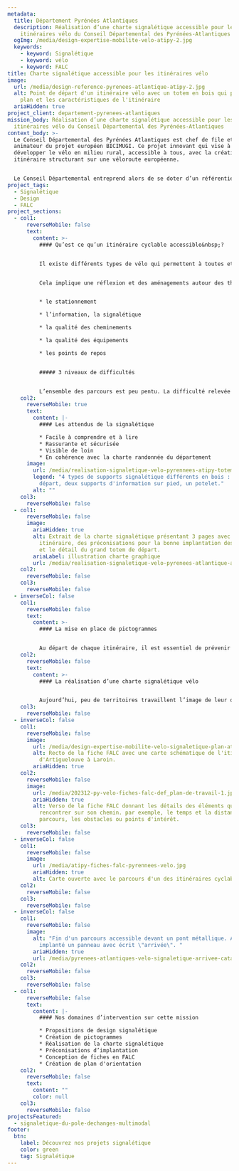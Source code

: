 ```yaml
---
metadata:
  title: Département Pyrénées Atlantiques
  description: Réalisation d’une charte signalétique accessible pour les
    itinéraires vélo du Conseil Départemental des Pyrénées-Atlantiques
  ogImg: /media/design-expertise-mobilite-velo-atipy-2.jpg
  keywords:
    - keyword: Signalétique
    - keyword: vélo
    - keyword: FALC
title: Charte signalétique accessible pour les itinéraires vélo
image:
  url: /media/design-reference-pyrenees-atlantique-atipy-2.jpg
  alt: Point de départ d'un itinéraire vélo avec un totem en bois qui présente le
    plan et les caractéristiques de l'itinéraire
  ariaHidden: true
project_client: departement-pyrenees-atlantiques
mission_body: Réalisation d’une charte signalétique accessible pour les
  itinéraires vélo du Conseil Départemental des Pyrénées-Atlantiques
context_body: >-
  Le Conseil Départemental des Pyrénées Atlantiques est chef de file et
  animateur du projet européen BICIMUGI. Ce projet innovant qui vise à
  développer le vélo en milieu rural, accessible à tous, avec la création d’un
  itinéraire structurant sur une véloroute européenne.


  Le Conseil Départemental entreprend alors de se doter d’un référentiel lié à l’accessibilité des personnes à mobilité réduite à vélo avec la mise à jour du volet «&nbsp;itinéraires de promenades et de randonnées&nbsp;» du label «&nbsp;tourisme et handicap&nbsp;».
project_tags:
  - Signalétique
  - Design
  - FALC
project_sections:
  - col1:
      reverseMobile: false
      text:
        content: >-
          #### Qu’est ce qu’un itinéraire cyclable accessible&nbsp;?


          Il existe différents types de vélo qui permettent à toutes et tous de pratiquer cette activité&nbsp;: le vélo mono-pousseur, le tandem, le tandem de front, le VAE, le vélo couché, le vélo à bras, le tricycle…


          Cela implique une réflexion et des aménagements autour des thématiques suivantes&nbsp;:


          * l﻿e stationnement

          * l’information, la signalétique

          * la qualité des cheminements

          * la qualité des équipements

          * les points de repos


          ##### 3 niveaux de difficultés


          L’ensemble des parcours est peu pentu. La difficulté relevée est donc essentiellement due à la longueur du parcours. Ainsi, 3 types d’itinéraires sont possibles&nbsp;: courts, moyens ou longs. Chacun est symbolisé par des pictogrammes vélo allant de 1 à 3.
    col2:
      reverseMobile: true
      text:
        content: |-
          #### Les attendus de la signalétique

          * F﻿acile à comprendre et à lire
          * Rassurante et sécurisée
          * Visible de loin
          * En cohérence avec la charte randonnée du département
      image:
        url: /media/realisation-signaletique-velo-pyrennees-atipy-totem.jpg
        legend: "4 types de supports signalétique différents en bois : un grand totem de
          départ, deux supports d'information sur pied, un potelet."
        alt: ""
    col3:
      reverseMobile: false
  - col1:
      reverseMobile: false
      image:
        ariaHidden: true
        alt: Extrait de la charte signalétique présentant 3 pages avec une carte d'un
          itinéraire, des préconisations pour la bonne implantation des supports
          et le détail du grand totem de départ.
        ariaLabel: illustration charte graphique
        url: /media/realisation-signaletique-velo-pyrenees-atlantique-atipy-2.jpg
    col2:
      reverseMobile: false
    col3:
      reverseMobile: false
  - inverseCol: false
    col1:
      reverseMobile: false
      text:
        content: >-
          #### La mise en place de pictogrammes


          Au départ de chaque itinéraire, il est essentiel de prévenir l’usager des dangers ou des particularités du site. L’indication des spécificités du parcours vont permettre de se préparer. Pour cela, nous avons créé une banque de banque signalant les particularités du parcours et permettant à un usager non-lecteur ou éloigné du français d’avoir accès à l’information.
    col2:
      reverseMobile: false
      text:
        content: >-
          #### La réalisation d’une charte signalétique vélo


          Aujourd’hui, peu de territoires travaillent l’image de leur offre cyclable. Le département des Pyrénées Atlantique fait le choix de concevoir une charte signalétique dédiée aux itinéraires cyclables accessibles. Cette charte signalétique prend en compte les grands principes de l’accessibilité graphique, du confort d’usage et de la conception universelle.
    col3:
      reverseMobile: false
  - inverseCol: false
    col1:
      reverseMobile: false
      image:
        url: /media/design-expertise-mobilite-velo-signaletique-plan-atipy-4.jpg
        alt: Recto de la fiche FALC avec une carte schématique de l'itinéraire allant
          d'Artiguelouve à Laroin.
        ariaHidden: true
    col2:
      reverseMobile: false
      image:
        url: /media/202312-py-velo-fiches-falc-def_plan-de-travail-1.jpg
        ariaHidden: true
        alt: Verso de la fiche FALC donnant les détails des éléments que le cycliste va
          rencontrer sur son chemin. par exemple, le temps et la distance du
          parcours, les obstacles ou points d'intérêt.
    col3:
      reverseMobile: false
  - inverseCol: false
    col1:
      reverseMobile: false
      image:
        url: /media/atipy-fiches-falc-pyrennees-velo.jpg
        ariaHidden: true
        alt: Carte ouverte avec le parcours d'un des itinéraires cyclables
    col2:
      reverseMobile: false
    col3:
      reverseMobile: false
  - inverseCol: false
    col1:
      reverseMobile: false
      image:
        alt: "Fin d'un parcours accessible devant un pont métallique. Avant le pont est
          implanté un panneau avec écrit \"arrivée\". "
        ariaHidden: true
        url: /media/pyrenees-atlantiques-velo-signaletique-arrivee-catagnede-v2.jpg
    col2:
      reverseMobile: false
    col3:
      reverseMobile: false
  - col1:
      reverseMobile: false
      text:
        content: |-
          #### Nos domaines d’intervention sur cette mission

          * Propositions de design signalétique
          * Création de pictogrammes
          * Réalisation de la charte signalétique
          * Préconisations d’implantation
          * C﻿onception de fiches en FALC
          * C﻿réation de plan d'orientation
    col2:
      reverseMobile: false
      text:
        content: ""
        color: null
    col3:
      reverseMobile: false
projectsFeatured:
  - signaletique-du-pole-dechanges-multimodal
footer:
  btn:
    label: Découvrez nos projets signalétique
    color: green
    tag: Signalétique
---
```

